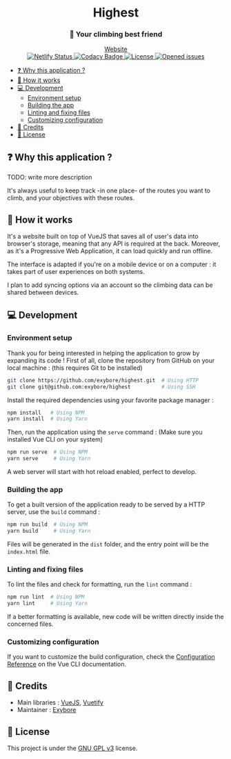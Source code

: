 <div align="center">
  <h1>Highest</h1>
  <h3>🧗‍ Your climbing best friend</h3>
  <a href="https://highest.netlify.com">Website</a>
  <br>
  <a href="https://app.netlify.com/sites/climbing/deploys">
    <img src="https://api.netlify.com/api/v1/badges/7dc9a45b-de70-46bd-b876-2909f9a483e3/deploy-status" alt="Netlify Status"/>
  </a>
  <a href="https://www.codacy.com/manual/exybore/climbing-app?utm_source=github.com&amp;utm_medium=referral&amp;utm_content=exybore/climbing-app&amp;utm_campaign=Badge_Grade">
    <img src="https://api.codacy.com/project/badge/Grade/b12f922e68ee491982dd1f2e3df24812" alt="Codacy Badge"/>
  </a>
  <a href="https://github.com/exybore/climbing-app/blob/master/.LICENSE">
    <img src="https://img.shields.io/github/license/exybore/climbing-app" alt="License"/>
  </a>
  <a href="https://github.com/exybore/climbing-app/issues">
    <img src="https://img.shields.io/github/issues/exybore/climbing-app" alt="Opened issues"/>
  </a>
</div>

- [❓ Why this application ?](#-why-this-application-)
- [🌈 How it works](#-how-it-works)
- [💻 Development](#-development)
  - [Environment setup](#environment-setup)
  - [Building the app](#building-the-app)
  - [Linting and fixing files](#linting-and-fixing-files)
  - [Customizing configuration](#customizing-configuration)
- [📜 Credits](#-credits)
- [🔐 License](#-license)

## ❓ Why this application ?

TODO: write more description

It's always useful to keep track -in one place- of the routes you want to climb, and your objectives with these routes.

## 🌈 How it works

It's a website built on top of VueJS that saves all of user's data into browser's storage, meaning that any API is required at the back.
Moreover, as it's a Progressive Web Application, it can load quickly and run offline.

The interface is adapted if you're on a mobile device or on a computer : it takes part of user experiences on both systems.

I plan to add syncing options via an account so the climbing data can be shared between devices.

## 💻 Development

### Environment setup

Thank you for being interested in helping the application to grow by expanding its code !
First of all, clone the repository from GitHub on your local machine : (this requires Git to be installed)

```bash
git clone https://github.com/exybore/highest.git  # Using HTTP
git clone git@github.com:exybore/highest          # Using SSH
```

Install the required dependencies using your favorite package manager :

```bash
npm install   # Using NPM
yarn install  # Using Yarn
```

Then, run the application using the `serve` command : (Make sure you installed Vue CLI on your system)

```bash
npm run serve  # Using NPM
yarn serve     # Using Yarn
```

A web server will start with hot reload enabled, perfect to develop.

### Building the app

To get a built version of the application ready to be served by a HTTP server, use the `build` command :

```bash
npm run build  # Using NPM
yarn build     # Using Yarn
```

Files will be generated in the `dist` folder, and the entry point will be the `index.html` file.

### Linting and fixing files

To lint the files and check for formatting, run the `lint` command :

```bash
npm run lint  # Using NPM
yarn lint     # Using Yarn
```

If a better formatting is available, new code will be written directly inside the concerned files.

### Customizing configuration

If you want to customize the build configuration, check the [Configuration Reference](https://cli.vuejs.org/config/) on the Vue CLI documentation.

## 📜 Credits

- Main libraries : [VueJS](https://vuejs.org), [Vuetify](https://vuetifyjs.com)
- Maintainer : [Exybore](https://github.com/exybore)

## 🔐 License

This project is under the [GNU GPL v3](./LICENSE) license.
